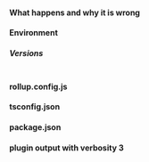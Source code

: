 #### What happens and why it is wrong

#### Environment

<!--- describe your environment if it is relevant to the problem --->

##### Versions

<!--
  PLEASE RUN THIS COMMAND INSIDE YOUR PROJECT:

  npx envinfo --npmPackages typescript,rollup,rollup-plugin-typescript2

  AND PASTE ITS CONTENTS BELOW INSIDE THE CODE SNIPPET vvvvvvvvv
-->

```text

```

#### rollup.config.js

<!--- paste your rollup config here if relevant --->

#### tsconfig.json

<!--- paste your tsconfig.json here if relevant --->

#### package.json

<!--- paste your package.json here if relevant --->

#### plugin output with verbosity 3

<!--- add verbosity verbosity: 3 to plugin options and attach output if relevant (censor out anything sensitive) --->
